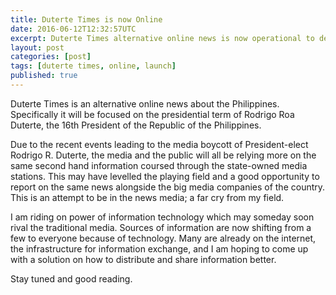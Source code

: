 ```yaml
---
title: Duterte Times is now Online
date: 2016-06-12T12:32:57UTC
excerpt: Duterte Times alternative online news is now operational to deliver news and information to the Filipino people.
layout: post
categories: [post]
tags: [duterte times, online, launch]
published: true
---
```


Duterte Times is an alternative online news about the Philippines.
Specifically it will be focused on the presidential term of Rodrigo Roa Duterte, the 16th President of the Republic of the Philippines.

Due to the recent events leading to the media boycott of President-elect Rodrigo R. Duterte, the media and the public will all be relying more on the same second hand information coursed through the state-owned media stations.
This may have levelled the playing field and a good opportunity to report on the same news alongside the big media companies of the country.
This is an attempt to be in the news media; a far cry from my field.

I am riding on power of information technology which may someday soon rival the traditional media.
Sources of information are now shifting from a few to everyone because of technology.
Many are already on the internet, the infrastructure for information exchange, and I am hoping to come up with a solution on how to distribute and share information better.

Stay tuned and good reading.
